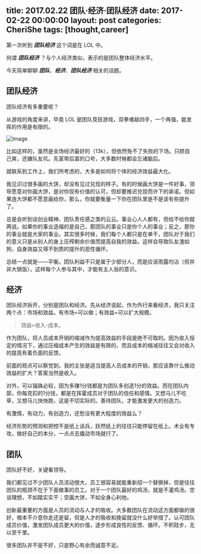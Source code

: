 title: 2017.02.22 团队·经济·团队经济
date: 2017-02-22 00:00:00
layout: post
categories: CheriShe
tags: [thought,career]
---


第一次听到 ***团队经济*** 这个词是在 LOL 中。

何谓 ***团队经济*** ？与个人经济类似，表示的是团队整体经济水平。

今天简单聊聊 ***团队***、***经济***、***团队经济*** 相关的话题。


## 团队经济

团队经济有多重要呢？

从游戏的角度来讲，毕竟 LOL 是团队竞技游戏，双拳难敌四手，一个再强，能发挥的作用是有限的。

![Image](https://cloud.githubusercontent.com/assets/1890238/23149354/559f26a6-f826-11e6-97b1-3bfd620bbc8a.jpg)

<!-- more -->

比如这样的，虽然是全场经济最好的（13k），但依然免不了失败的下场。只顾自己爽，还嫌队友坑。先富带后富的口号，大多数时候都会忘诸脑后。

就联系到工作上，我们所考虑的，大多是如何将个体的经济效益最大化。

我见识过很多画的大饼，却没有见过兑现的样子。有的时候画大饼是一件好事，领导愿意对你画大饼，是对你现有价值的认可，但却要推迟兑现而许下的承诺。但如果连大饼都不愿意画给你，那么，你就要衡量一下你在团队里是不是该有些提升了。

总是会听到谈创业精神、团队责任感之类的云云。事业心人人都有，但给不给你就两说。如果你的事业造福的是自己，那团队的事业只是你个人的事业；反之，那你的事业就是大家的事业。其实很多时候，我们每个人都只是在单干，团队对于我们的意义只是从别人的身上压榨剩余价值而提高自我的效益。这样会导致队友渣如狗，自身效益又得不到质的提升的恶性循环。

总结一点就是——平衡。团队利益不只是属于少部分人，而是应该雨露均沾（但并非大锅饭），这样每个人参与其中，才能有主人翁的意识。

## 经济

团队经济拆开，分别是团队和经济。先从经济说起，作为外行来看经济，我只关注两个点：市场和效益。有市场=可以做；有效益=可以扩大规模。

> 效益=收入-成本。

作为团队，将人员成本开销的缩减作为提高效益的手段是绝不可取的。因为收入恒定的情况下，通过压缩成本产生的效益是有限的，而且成本的缩减往往又会对收入的提高有着负面的反馈。

前面的观点可以察觉到，我的主张是适当提高人员成本的开销，那应该靠什么推动效益的扩大？答案当然是收入。

对外，可以锱铢必较，因为多赚1分钱都是为团队多创造1分的效益。而在团队内部，你每克扣的1分钱，都是在挥霍成员对于团队的信任和感情。又想马儿不吃草，又想马儿快快跑，这是不切实际的。善待团队，才能激发更大的创造力。

有激情，有动力，有创造力，还愁没有更大程度的效益么？

经济形势的预测和把控不是纸上谈兵，跃然纸上的往往只能停留在纸上。术业有专攻，做好自己的本分，一点点去撬动市场就行了。


## 团队

团队好不好，关键看领导。

我们都见过不少团队人员流动很大，员工很容易就能重新招一个替换掉，但是往往团队的瓶颈不在于下面做事的员工。对于一个团队最好的鸡汤，就是不灌鸡汤。空谈理想，不如踏实实干；空画大饼，不如全身心利他。

创新最重要的方面是人员的流动与人才的吸收。大多数团队在流动这方面都做的很好，根本不介意你走还是留，但是人才的吸收和挽留就没什么好举措了。认可团队成员价值，激发团队成员更大的价值，逐步形成良性的反馈、循环。不积跬步，无以至千里。

很多团队并不是不好，只是野心有余而诚意不足。


